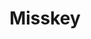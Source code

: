 ---
codehost: https://github.com/misskey-dev/misskey
logohandle: misskeyio
sort: misskey
title: Misskey
website: https://misskey.io/
---